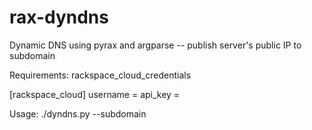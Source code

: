 rax-dyndns
==========

Dynamic DNS using pyrax and argparse -- publish server's public IP to subdomain 

Requirements: 
rackspace_cloud_credentials

[rackspace_cloud]
username = <rackspace username>
api_key = <rackspace API key>

Usage: 
./dyndns.py --subdomain <subdomain>
